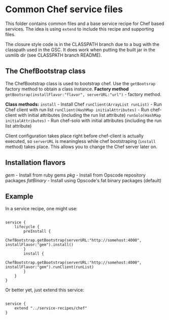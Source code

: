 # Common Chef service files
This folder contains common files and a base service recipe for Chef based services. The idea is using `extend` to include this recipe and supporting files.

The closure style code is in the CLASSPATH branch due to a bug with the classpath used in the GSC. It does work when putting the built jar in the usmlib dir (see CLASSPATH branch README).

## The ChefBootstrap class
The ChefBootstrap class is used to bootstrap chef. Use the `getBootsrap` factory method to obtain a class instance.
<strong>Factory method</strong>
`getBootsrap(installFlavor:"flavor", serverURL:"url")` - factory method.

<strong>Class methods:</strong>
`install` - Install Chef
`runClient(ArrayList runList)` - Run Chef client with run list
`runClient(HashMap initialAttributes)` - Run chef-client with initial attributes (including the run list attribute)
`runSolo(HashMap initialAttributes)` - Run chef-solo with initial attributes (including the run list attribute)

Client configuration takes place right before chef-client is actually executed, so `serverURL` is meaningless while chef bootstraping (`install` method) takes place. This allows you to change the Chef server later on.

## Installation flavors
<i>gem</i> - Install from ruby gems
<i>pkg</i> - Install from Opscode repository packages
<i>fatBinary</i> - Install using Opscode's fat binary packages (default)

## Example
In a service recipe, one might use:
<pre><code>
service {
    lifecycle {
        preInstall {
            ChefBootstrap.getBootstrap(serverURL:"http://somehost:4000", installFlavor:"gem").install()
        }
        install {
            ChefBootstrap.getBootstrap(serverURL:"http://somehost:4000", installFlavor:"gem").runClient(runList)
        }
    }
}
</code></pre>

Or better yet, just extend this service:
<pre><code>
service {
    extend "../service-recipes/chef"
}
</code></pre>
